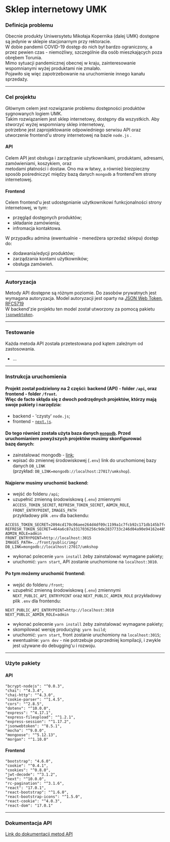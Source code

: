 # Sklep internetowy UMK
### Definicja problemu
Obecnie produkty Uniwersytetu Mikołaja Kopernika (dalej UMK) dostępne są jedynie w sklepie stacjonarnym przy rektoracie.<br />
W dobie pandemii COVID-19 dostęp do nich był bardzo ograniczony, a przez pewien czas - niemożliwy, szczególnie dla osób mieszkających poza obrębem Torunia.<br />
Mimo sytuacji pandemicznej obecnej w kraju, zainteresowanie wspomnianymi wyżej produktami nie zmalało.<br /> Pojawiło się więc zapotrzebowanie na uruchomienie innego kanału sprzedaży.

---

### Cel projektu
Głównym celem  jest rozwiązanie problemu dostępności produktów sygnowanych logiem UMK.<br />
Takim rozwiązaniem jest sklep internetowy, dostępny dla wszystkich. Aby stworzyć wyżej wspomniany sklep  internetowy,<br />
potrzebne jest zaprojektowanie odpowiedniego serwisu API oraz utworzenie frontend'u strony internetowej na bazie `node.js` .

#### API
Celem API jest obsługa i zarządzanie użytkownikami, produktami, adresami, zamówieniami, koszykiem, oraz<br /> metodami płatności i dostaw. Ono ma w łatwy, a również biezpieczny sposób pośredniczyć między bazą danych `mongodb` a frontend'em strony internetowej.

#### Frontend
Celem frontend'u jest udostępnianie użytkownikowi funkcjonalności strony internetowej, w tym:
- przęgląd dostępnych produktów;
- składanie zamówienia;
- infromacja kontaktowa.

W przypadku admina (ewentualnie - menedżera sprzedaż sklepu) dostęp do:
- dodawania/edycji produktów;
- zarządzania kontami użytkowników;
- obsługa zamówień.

---

### Autoryzacja
Metody API dostępne są różnym poziomie. Do zasobów prywatnych jest wymagana
autoryzacja. Model autoryzacji jest oparty na [JSON Web
Token](https://en.wikipedia.org/wiki/JSON_Web_Token), [RFC5719](https://tools.ietf.org/html/rfc7519)<br />
W backend'zie projektu ten model został utworzony za pomocą pakietu [`jsonwebtoken`](https://yarnpkg.com/package/jsonwebtoken).

---

### Testowanie
Każda metoda API została przetestowana pod kątem zależnym od zastosowania.
- ...

---

### Instrukcja uruchomienia

#### Projekt został podzielony na 2 części: backend (API) - folder `/api`, oraz frontend - folder `/front`.<br /> Więc de facto skłąda się z dwoch podrzędnych projektów, którzy mają swoje pakiety i narzędzia:
- backend - 'czysty' `node.js`; 
- frontend - [`next.js`](https://nextjs.org/).

#### Do tego również została użyta baza danych [`mongodb`](https://www.mongodb.com/). Przed uruchomianiem powyższych projektów musimy skonfigurować<br /> bazę danych:
- zainstalować mongodb - [link](https://docs.mongodb.com/manual/tutorial/install-mongodb-on-windows/);
- wpisać do zmiennej środowiskowej (`.env`) link do uruchomionej bazy danych `DB_LINK`<br />
(przykład: `DB_LINK=mongodb://localhost:27017/umkshop`).

#### Najpierw musimy uruchomić backend:
- wejść do folderu `/api`;
- uzupełnić zmienną środowiskową (`.env`) zmiennymi `ACCESS_TOKEN_SECRET`, `REFRESH_TOKEN_SECRET`, `ADMIN_ROLE`, `FRONT_ENTRYPOINT`, `IMAGES_PATH` <br />
przykładowy plik `.env` dla backendu: 
```
ACCESS_TOKEN_SECRET=2094cd170c06aee264d4df09c1199a1c7fcb92c171db145b7fc4cba0cfe27f28549ce1664a06188dfddb1c207273eb94492658da0dc909a982ba96d9b93d4ac8 
REFRESH_TOKEN_SECRET=464a6c87a3317036256c9de2837733c246d04a90e94162e48599a21783e9c3ef14cb331387b504208f49eed5c49f92ae4a08191a04e8a3b9eedff8f2bca4cd8c
ADMIN_ROLE=admin
FRONT_ENTRYPOINT=http://localhost:3015
IMAGES_PATH=../front/public/img/
DB_LINK=mongodb://localhost:27017/umkshop
```
- wykonać polecenie `yarn install` żeby zainstalować wymagane pakiety;
- uruchomić: `yarn start`, API zostanie uruchomione na `localhost:3010`.

#### Po tym możemy uruchomić frontend:
- wejść do folderu `/front`;
- uzupełnić zmienną środowiskową (`.env`) zmiennymi `NEXT_PUBLIC_API_ENTRYPOINT` oraz `NEXT_PUBLIC_ADMIN_ROLE` przykładowy plik `.env` dla frontendu: 
```
NEXT_PUBLIC_API_ENTRYPOINT=http://localhost:3010
NEXT_PUBLIC_ADMIN_ROLE=admin
```
- wykonać polecenie `yarn install` żeby zainstalować wymagane pakiety;
- skompilować wersję producyjną: `yarn build`;
- uruchomić: `yarn start`, front zostanie uruchomiony na `localhost:3015`;
- ewentualnie: `yarn dev` - nie potrzebuje poprzedniej kompilacji, i zwykle jest używane do debugging'u i rozwoju.

---

### Użyte pakiety

#### API
    "bcrypt-nodejs": "^0.0.3",
    "chai": "^4.3.4",
    "chai-http": "^4.3.0",
    "cookie-parser": "^1.4.5",
    "cors": "^2.8.5",
    "dotenv": "^10.0.0",
    "express": "^4.17.1",
    "express-fileupload": "^1.2.1",
    "express-session": "^1.17.2",
    "jsonwebtoken": "^8.5.1",
    "mocha": "^9.0.0",
    "mongoose": "^5.12.13",
    "morgan": "^1.10.0"

#### Frontend
    "bootstrap": "4.6.0",
    "cookie": "^0.4.1",
    "cookies": "^0.8.0",
    "jwt-decode": "^3.1.2",
    "next": "^10.0.0",
    "rc-pagination": "^3.1.6",
    "react": "17.0.1",
    "react-bootstrap": "^1.6.0",
    "react-bootstrap-icons": "^1.5.0",
    "react-cookie": "^4.0.3",
    "react-dom": "17.0.1"

---

### Dokumentacja API
[Link do dokumentacji metod API](https://github.com/BKotja/MP-2021-NODEJS-API/blob/master/api/README.md)


